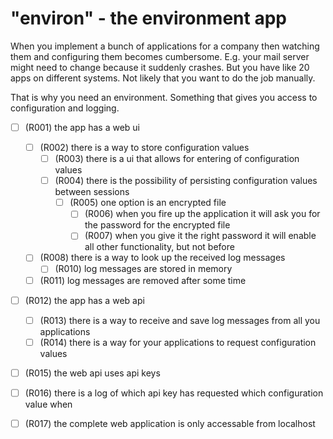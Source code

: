 # "environ" - the environment app

When you implement a bunch of applications for a company then watching them and configuring them becomes cumbersome. E.g.
your mail server might need to change because it suddenly crashes. But you have like 20 apps on different systems. 
Not likely that you want to do the job manually.

That is why you need an environment. Something that gives you access to configuration and logging.

- [ ] (R001) the app has a web ui
    - [ ] (R002) there is a way to store configuration values
        - [ ] (R003) there is a ui that allows for entering of configuration values
        - [ ] (R004) there is the possibility of persisting configuration values between sessions
            - [ ] (R005) one option is an encrypted file
                - [ ] (R006) when you fire up the application it will ask you for the password for the encrypted file
                - [ ] (R007) when you give it the right password it will enable all other functionality, but not before

    - [ ] (R008) there is a way to look up the received log messages
        - [ ] (R010) log messages are stored in memory
    - [ ] (R011) log messages are removed after some time

- [ ] (R012) the app has a web api
    - [ ] (R013) there is a way to receive and save log messages from all you applications
    - [ ] (R014) there is a way for your applications to request configuration values

- [ ] (R015) the web api uses api keys
- [ ] (R016) there is a log of which api key has requested which configuration value when

- [ ] (R017) the complete web application is only accessable from localhost


